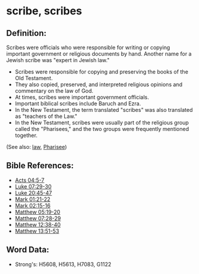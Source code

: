 # scribe, scribes #

## Definition: ##

Scribes were officials who were responsible for writing or copying important government or religious documents by hand. Another name for a Jewish scribe was "expert in Jewish law."

* Scribes were responsible for copying and preserving the books of the Old Testament.
* They also copied, preserved, and interpreted religious opinions and commentary on the law of God.
* At times, scribes were important government officials.
* Important biblical scribes include Baruch and Ezra.
* In the New Testament, the term translated "scribes" was also translated as "teachers of the Law."
* In the New Testament, scribes were usually part of the religious group called the "Pharisees," and the two groups were frequently mentioned together.


(See also: [law](../kt/lawofmoses.md), [Pharisee](../kt/pharisee.md))

## Bible References: ##

* [Acts 04:5-7](rc://en/tn/help/act/04/05)
* [Luke 07:29-30](rc://en/tn/help/luk/07/29)
* [Luke 20:45-47](rc://en/tn/help/luk/20/45)
* [Mark 01:21-22](rc://en/tn/help/mrk/01/21)
* [Mark 02:15-16](rc://en/tn/help/mrk/02/15)
* [Matthew 05:19-20](rc://en/tn/help/mat/05/19)
* [Matthew 07:28-29](rc://en/tn/help/mat/07/28)
* [Matthew 12:38-40](rc://en/tn/help/mat/12/38)
* [Matthew 13:51-53](rc://en/tn/help/mat/13/51)


## Word Data: ##

* Strong's: H5608, H5613, H7083, G1122

